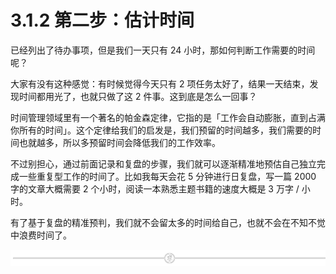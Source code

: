 # 3.1.2 第二步：估计时间

已经列出了待办事项，但是我们一天只有 24 小时，那如何判断工作需要的时间呢？

大家有没有这种感觉：有时候觉得今天只有 2 项任务太好了，结果一天结束，发现时间都用光了，也就只做了这 2 件事。这到底是怎么一回事？

时间管理领域里有一个著名的帕金森定律，它指的是「工作会自动膨胀，直到占满你所有的时间」。这个定律给我们的启发是，我们预留的时间越多，我们需要的时间也就越多，所以多预留时间会降低我们的工作效率。

不过别担心，通过前面记录和复盘的步骤，我们就可以逐渐精准地预估自己独立完成一些重复型工作的时间了。比如我每天会花 5 分钟进行日复盘，写一篇 2000 字的文章大概需要 2 个小时，阅读一本熟悉主题书籍的速度大概是 3 万字 / 小时。

有了基于复盘的精准预判，我们就不会留太多的时间给自己，也就不会在不知不觉中浪费时间了。

![](img/e573a089fa5c69c53659d55b676d2c92.png)